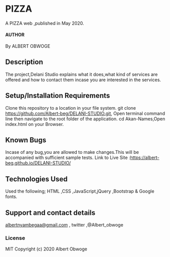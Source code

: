 # PIZZA
#### 
A PIZZA web ,published in May 2020.
#### AUTHOR
By ALBERT OBWOGE
## Description
The project,Delani Studio explains what it does,what kind of services are offered and how to contact them incase you are interested in the services.
## Setup/Installation Requirements
Clone this repository to a location in your file system. git clone https://github.com/Albert-beg/DELANI-STUDIO.git, Open terminal command line then navigate to the root folder of the application. cd Akan-Names,Open index.html on your Browser.
## Known Bugs
Incase of any bug,you are allowed to make changes.This will be accompanied with sufficient sample tests. 
Link to Live Site :https://albert-beg.github.io/DELANI-STUDIO/
## Technologies Used
Used the following;
HTML ,CSS ,JavaScript,jQuery ,Bootstrap & Google fonts.
## Support and contact details
albertnyambegaa@gmail.com , twitter ,@Albert_obwoge
### License
MIT Copyright (c) 2020 Albert Obwoge
